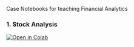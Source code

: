 Case Notebooks for teaching Financial Analytics

### 1. Stock Analysis

[![Open in Colab](https://colab.research.google.com/assets/colab-badge.svg)](https://colab.research.google.com/github/manaranjanp/MICA_Classes/blob/main/cases/German_Credit_Rating_V1.ipynb)

